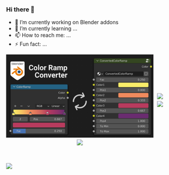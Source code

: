 ### Hi there 👋

- 🔭 I’m currently working on Blender addons
- 🌱 I’m currently learning ...
- 📫 How to reach me: ...
- ⚡ Fun fact: ...


<div style="display:flex;justify-content:left;align-items:center;flex-direction:row">

<div style="display:flex;justify-content:center;align-items:center;row-gap:2px;flex-direction:column;padding-right: 10px">
<a href="https://github.com/markelekdotcom/color-ramp-converter">
<img src="https://github.com/markelekdotcom/color-ramp-converter/blob/main/docs/images/colorrampconverter_index.png?raw=true" width="400" >
</a>
<a href="https://github.com/markelekdotcom/color-ramp-converter">
<img src="https://github-readme-stats.vercel.app/api/pin/?username=markelekdotcom&repo=color-ramp-converter&theme=dark" width="400"/>
</a>
</div>

<div style="display:flex;justify-content:center;align-items:center;row-gap:2px;flex-direction:column">
<a href="https://github.com/markelekdotcom/3d-pixels">
<img src="https://github.com/markelekdotcom/3d-pixels/blob/main/docs/images/3dpixels_index.png?raw=true" width="400" >
</a>
<a href="https://github.com/markelekdotcom/3d-pixels">
  <img src="https://github-readme-stats.vercel.app/api/pin/?username=markelekdotcom&repo=3d-pixels&theme=dark" width="400"/>
</a>
</div>

</div>


<span>&nbsp;</span>


<p align="left">

<a href="https://github.com/markelekdotcom?tab=repositories">
  <img align="left" src="https://github-readme-stats.vercel.app/api?username=markelekdotcom&show_icons=true&count_private=true&hide=prs,contribs&card_width=400&theme=dark" width="400"/>
</a>

</p>
